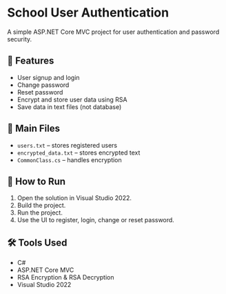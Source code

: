# School User Authentication

A simple ASP.NET Core MVC project for user authentication and password security.

## 🔐 Features

- User signup and login
- Change password
- Reset password
- Encrypt and store user data using RSA
- Save data in text files (not database)

## 📁 Main Files

- `users.txt` – stores registered users
- `encrypted_data.txt` – stores encrypted text
- `CommonClass.cs` – handles encryption

## 🚀 How to Run

1. Open the solution in Visual Studio 2022.
2. Build the project.
3. Run the project.
4. Use the UI to register, login, change or reset password.

## 🛠 Tools Used

- C#
- ASP.NET Core MVC
- RSA Encryption & RSA Decryption
- Visual Studio 2022
